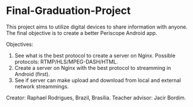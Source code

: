 # Final-Graduation-Project

This project aims to utilize digital devices to share information with anyone. The final objective is to create a better Periscope Android app. 

Objectives:

1) See what is the best protocol to create a server on Nginx. Possible protocols: RTMP/HLS/MPEG-DASH/HTML.<br />
2) Create a server on Nginx with the best protocol to streamming in Android (first).<br />
3) See if server can make upload and download from local and external network streammings.<br />

Creator: Raphael Rodrigues, Brazil, Brasília. 
Teacher advisor: Jacir Bordim.

